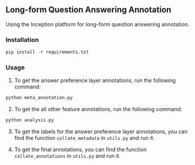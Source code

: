 ## Long-form Question Answering Annotation

Using the Inception platform for long-form question answering annotation.

### Installation

```python
pip install -r requirements.txt
```

### Usage

1. To get the answer preference layer annotations, run the following command:

```python
python meta_annotation.py
```

2. To get the all other feature annotations, run the following command:

```python
python analysis.py
```

3. To get the labels for the answer preference layer annotations, you can find the 
function `collate_metadata` in `utils.py` and run it.


4. To get the final annotations, you can find the function `collate_annotations` in 
`utils.py` and run it.
